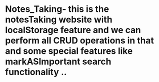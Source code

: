 # Notes_Taking- this is the notesTaking website with localStorage feature and we can perform all CRUD operations in that and some special features like markASImportant search functionality ..
